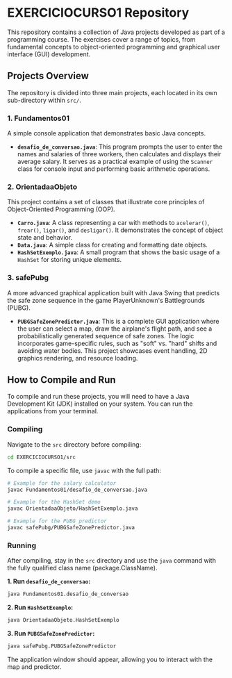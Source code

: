 # EXERCICIOCURSO1 Repository

This repository contains a collection of Java projects developed as part of a programming course. The exercises cover a range of topics, from fundamental concepts to object-oriented programming and graphical user interface (GUI) development.

## Projects Overview

The repository is divided into three main projects, each located in its own sub-directory within `src/`.

### 1. Fundamentos01

A simple console application that demonstrates basic Java concepts.

*   **`desafio_de_conversao.java`**: This program prompts the user to enter the names and salaries of three workers, then calculates and displays their average salary. It serves as a practical example of using the `Scanner` class for console input and performing basic arithmetic operations.

### 2. OrientadaaObjeto

This project contains a set of classes that illustrate core principles of Object-Oriented Programming (OOP).

*   **`Carro.java`**: A class representing a car with methods to `acelerar()`, `frear()`, `ligar()`, and `desligar()`. It demonstrates the concept of object state and behavior.
*   **`Data.java`**: A simple class for creating and formatting date objects.
*   **`HashSetExemplo.java`**: A small program that shows the basic usage of a `HashSet` for storing unique elements.

### 3. safePubg

A more advanced graphical application built with Java Swing that predicts the safe zone sequence in the game PlayerUnknown's Battlegrounds (PUBG).

*   **`PUBGSafeZonePredictor.java`**: This is a complete GUI application where the user can select a map, draw the airplane's flight path, and see a probabilistically generated sequence of safe zones. The logic incorporates game-specific rules, such as "soft" vs. "hard" shifts and avoiding water bodies. This project showcases event handling, 2D graphics rendering, and resource loading.

## How to Compile and Run

To compile and run these projects, you will need to have a Java Development Kit (JDK) installed on your system. You can run the applications from your terminal.

### Compiling

Navigate to the `src` directory before compiling:
```bash
cd EXERCICIOCURSO1/src
```

To compile a specific file, use `javac` with the full path:
```bash
# Example for the salary calculator
javac Fundamentos01/desafio_de_conversao.java

# Example for the HashSet demo
javac OrientadaaObjeto/HashSetExemplo.java

# Example for the PUBG predictor
javac safePubg/PUBGSafeZonePredictor.java
```

### Running

After compiling, stay in the `src` directory and use the `java` command with the fully qualified class name (package.ClassName).

**1. Run `desafio_de_conversao`:**
```bash
java Fundamentos01.desafio_de_conversao
```

**2. Run `HashSetExemplo`:**
```bash
java OrientadaaObjeto.HashSetExemplo
```

**3. Run `PUBGSafeZonePredictor`:**
```bash
java safePubg.PUBGSafeZonePredictor
```
The application window should appear, allowing you to interact with the map and predictor.
